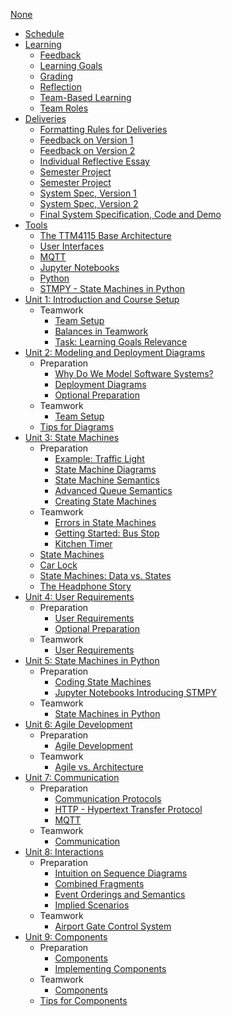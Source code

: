 <a href="index.html">None</a>
<ul>
<li><a href="schedule.html">Schedule</a></li>
<li>
    <a href="learning/index.html">Learning</a>
    <ul>
    <li><a href="learning/feedback.html">Feedback</a></li>
    <li><a href="learning/goals.html">Learning Goals</a></li>
    <li><a href="learning/grading.html">Grading</a></li>
    <li><a href="learning/reflection.html">Reflection</a></li>
    <li><a href="learning/tbl.html">Team-Based Learning</a></li>
    <li><a href="learning/teamwork.html">Team Roles</a></li>
    </ul>
</li>
<li>
    <a href="project/index.html">Deliveries</a>
    <ul>
    <li><a href="project/deliveries-format.html">Formatting Rules for Deliveries</a></li>
    <li><a href="project/deliveries-i1.html">Feedback on Version 1</a></li>
    <li><a href="project/deliveries-i2.html">Feedback on Version 2</a></li>
    <li><a href="project/deliveries-i3.html">Individual Reflective Essay</a></li>
    <li><a href="project/deliveries-project-2021.html">Semester Project</a></li>
    <li><a href="project/deliveries-project.html">Semester Project</a></li>
    <li><a href="project/deliveries-t1.html">System Spec, Version 1</a></li>
    <li><a href="project/deliveries-t2.html">System Spec, Version 2</a></li>
    <li><a href="project/deliveries-t3.html">Final System Specification, Code and Demo</a></li>
    </ul>
</li>
<li>
    <a href="tools/index.html">Tools</a>
    <ul>
    <li><a href="tools/tools-base.html">The TTM4115 Base Architecture</a></li>
    <li><a href="tools/tools-gui.html">User Interfaces</a></li>
    <li><a href="tools/tools-mqtt.html">MQTT</a></li>
    <li><a href="tools/tools-notebooks.html">Jupyter Notebooks</a></li>
    <li><a href="tools/tools-python.html">Python</a></li>
    <li><a href="tools/tools-stmpy.html">STMPY - State Machines in Python</a></li>
    </ul>
</li>
<li>
    <a href="unit-1-setup/index.html">Unit 1: Introduction and Course Setup</a>
    <ul>
    <li>Teamwork<ul>
    <li><a href="unit-1-setup/teamwork-1.html">Team Setup</a></li>
    <li><a href="unit-1-setup/teamwork-2.html">Balances in Teamwork</a></li>
    <li><a href="unit-1-setup/teamwork-3.html">Task: Learning Goals Relevance</a></li>
    </ul></li>
    </ul>
</li>
<li>
    <a href="unit-2-models/index.html">Unit 2: Modeling and Deployment Diagrams</a>
    <ul>
    <li>Preparation<ul>
    <li><a href="unit-2-models/preparation-1.html">Why Do We Model Software Systems?</a></li>
    <li><a href="unit-2-models/preparation-2.html">Deployment Diagrams</a></li>
    <li><a href="unit-2-models/preparation-3.html">Optional Preparation</a></li>
    </ul></li>
    <li>Teamwork<ul>
    <li><a href="unit-2-models/teamwork-1.html">Team Setup</a></li>
    </ul></li>
    <li><a href="unit-2-models/unit-modeling-diagram-tips.html">Tips for Diagrams</a></li>
    </ul>
</li>
<li>
    <a href="unit-3-stm/index.html">Unit 3: State Machines</a>
    <ul>
    <li>Preparation<ul>
    <li><a href="unit-3-stm/preparation-1.html">Example: Traffic Light</a></li>
    <li><a href="unit-3-stm/preparation-2.html">State Machine Diagrams</a></li>
    <li><a href="unit-3-stm/preparation-3.html">State Machine Semantics</a></li>
    <li><a href="unit-3-stm/preparation-4.html">Advanced Queue Semantics</a></li>
    <li><a href="unit-3-stm/preparation-5.html">Creating State Machines</a></li>
    </ul></li>
    <li>Teamwork<ul>
    <li><a href="unit-3-stm/teamwork-1.html">Errors in State Machines</a></li>
    <li><a href="unit-3-stm/teamwork-2.html">Getting Started: Bus Stop</a></li>
    <li><a href="unit-3-stm/teamwork-3.html">Kitchen Timer</a></li>
    </ul></li>
    <li><a href="unit-3-stm/teamwork.html">State Machines</a></li>
    <li><a href="unit-3-stm/unit-statemachines-car.html">Car Lock</a></li>
    <li><a href="unit-3-stm/unit-statemachines-data.html">State Machines: Data vs. States</a></li>
    <li><a href="unit-3-stm/unit-statemachines-head.html">The Headphone Story</a></li>
    </ul>
</li>
<li>
    <a href="unit-4-req/index.html">Unit 4: User Requirements</a>
    <ul>
    <li>Preparation<ul>
    <li><a href="unit-4-req/preparation-1.html">User Requirements</a></li>
    <li><a href="unit-4-req/preparation-2.html">Optional Preparation</a></li>
    </ul></li>
    <li>Teamwork<ul>
    <li><a href="unit-4-req/teamwork-1.html">User Requirements</a></li>
    </ul></li>
    </ul>
</li>
<li>
    <a href="unit-5-stmpy/index.html">Unit 5: State Machines in Python</a>
    <ul>
    <li>Preparation<ul>
    <li><a href="unit-5-stmpy/preparation-1.html">Coding State Machines</a></li>
    <li><a href="unit-5-stmpy/preparation-2.html">Jupyter Notebooks Introducing STMPY</a></li>
    </ul></li>
    <li>Teamwork<ul>
    <li><a href="unit-5-stmpy/teamwork-1.html">State Machines in Python</a></li>
    </ul></li>
    </ul>
</li>
<li>
    <a href="unit-6-agile/index.html">Unit 6: Agile Development</a>
    <ul>
    <li>Preparation<ul>
    <li><a href="unit-6-agile/preparation-1.html">Agile Development</a></li>
    </ul></li>
    <li>Teamwork<ul>
    <li><a href="unit-6-agile/teamwork-1.html">Agile vs. Architecture</a></li>
    </ul></li>
    </ul>
</li>
<li>
    <a href="unit-7-comm/index.html">Unit 7: Communication</a>
    <ul>
    <li>Preparation<ul>
    <li><a href="unit-7-comm/preparation-1.html">Communication Protocols</a></li>
    <li><a href="unit-7-comm/preparation-2.html">HTTP - Hypertext Transfer Protocol</a></li>
    <li><a href="unit-7-comm/preparation-3.html">MQTT</a></li>
    </ul></li>
    <li>Teamwork<ul>
    <li><a href="unit-7-comm/teamwork-1.html">Communication</a></li>
    </ul></li>
    </ul>
</li>
<li>
    <a href="unit-8-sd/index.html">Unit 8: Interactions</a>
    <ul>
    <li>Preparation<ul>
    <li><a href="unit-8-sd/preparation-1.html">Intuition on Sequence Diagrams</a></li>
    <li><a href="unit-8-sd/preparation-2.html">Combined Fragments</a></li>
    <li><a href="unit-8-sd/preparation-3.html">Event Orderings and Semantics</a></li>
    <li><a href="unit-8-sd/preparation-4.html">Implied Scenarios</a></li>
    </ul></li>
    <li>Teamwork<ul>
    <li><a href="unit-8-sd/teamwork-1.html">Airport Gate Control System</a></li>
    </ul></li>
    </ul>
</li>
<li>
    <a href="unit-9-comp/index.html">Unit 9: Components</a>
    <ul>
    <li>Preparation<ul>
    <li><a href="unit-9-comp/preparation-1.html">Components</a></li>
    <li><a href="unit-9-comp/preparation-2.html">Implementing Components</a></li>
    </ul></li>
    <li>Teamwork<ul>
    <li><a href="unit-9-comp/teamwork-1.html">Components</a></li>
    </ul></li>
    <li><a href="unit-9-comp/unit-components-tips.html">Tips for Components</a></li>
    </ul>
</li>
</ul>
